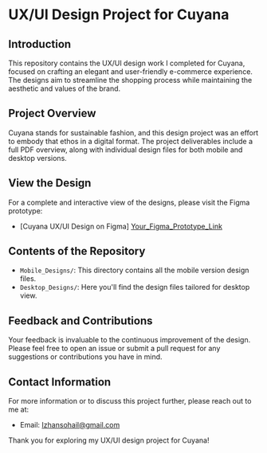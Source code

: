 # UX/UI Design Project for Cuyana

## Introduction
This repository contains the UX/UI design work I completed for Cuyana, focused on crafting an elegant and user-friendly e-commerce experience. The designs aim to streamline the shopping process while maintaining the aesthetic and values of the brand.

## Project Overview
Cuyana stands for sustainable fashion, and this design project was an effort to embody that ethos in a digital format. The project deliverables include a full PDF overview, along with individual design files for both mobile and desktop versions.

## View the Design
For a complete and interactive view of the designs, please visit the Figma prototype:

- [Cuyana UX/UI Design on Figma] [Your_Figma_Prototype_Link](https://www.figma.com/proto/JTzY9BoWKIe50JGjk6g190/Cuyana?type=design&node-id=91-146&t=PpulmYxjXEju6WLM-1&scaling=min-zoom&page-id=0%3A1&mode=design)

## Contents of the Repository
- `Mobile_Designs/`: This directory contains all the mobile version design files.
- `Desktop_Designs/`: Here you'll find the design files tailored for desktop view.

## Feedback and Contributions
Your feedback is invaluable to the continuous improvement of the design. Please feel free to open an issue or submit a pull request for any suggestions or contributions you have in mind.

## Contact Information
For more information or to discuss this project further, please reach out to me at:

- Email: [Izhansohail@gmail.com](mailto:Izhansohail@gmail.com)

Thank you for exploring my UX/UI design project for Cuyana!
